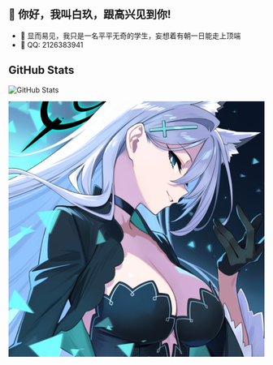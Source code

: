 ## 👋 你好，我叫白玖，跟高兴见到你!

- 🔭 显而易见，我只是一名平平无奇的学生，妄想着有朝一日能走上顶端
- 💬 QQ: 2126383941

## GitHub Stats
<p><img src="https://github-readme-stats.vercel.app/api?username=BaiJiu123&amp;show_icons=true&theme=radical" alt="GitHub Stats"></p>

<p><img src="https://github.com/BaiJiu123/BaiJiu123/blob/main/illust_121666568_20240822_233116.jpg" alt="Image"></p>
